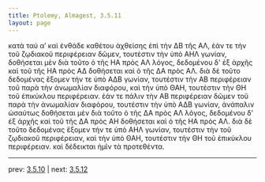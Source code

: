 ```yaml
---
title: Ptolemy, Almagest, 3.5.11
layout: page
---
```


κατὰ ταὐ αʹ καὶ ἐνθάδε καθέτου ἀχθείσης ἐπὶ τὴν ΔΒ τῆς ΑΛ, ἐάν τε τὴν τοῦ ζῳδιακοῦ περιφέρειαν δῶμεν, τουτέστιν τὴν ὑπὸ ΑΗΛ γωνίαν, δοθήσεται μὲν διὰ τοῦτο ὁ τῆς ΗΑ πρὸς ΑΛ λόγος, δεδομένου δ' ἐξ ἀρχῆς καὶ τοῦ τῆς ΗΑ πρὸς ΑΔ δοθήσεται καὶ ὁ τῆς ΔΑ πρὸς ΑΛ. διὰ δὲ τοῦτο δεδομένας ἕξομεν τήν τε ὑπὸ ΑΔΒ γωνίαν, τουτέστιν τὴν ΑΒ περιφέρειαν τοῦ παρὰ τὴν ἀνωμαλίαν διαφόρου, καὶ τὴν ὑπὸ ΘΑΗ, τουτέστιν τὴν ΘΗ τοῦ ἐπικύκλου περιφέρειαν. ἐάν τε πάλιν τὴν ΑΒ περιφέρειαν δῶμεν τοῦ παρὰ τὴν ἀνωμαλίαν διαφόρου, τουτέστιν τὴν ὑπὸ ΑΔΒ γωνίαν, ἀνάπαλιν ὡσαύτως δοθήσεται μὲν διὰ τοῦτο ὁ τῆς ΔΑ πρὸς ΑΛ λόγος, δεδομένου δ' ἐξ ἀρχῆς καὶ τοῦ τῆς ΔΑ πρὸς ΑΗ δοθήσεται καὶ ὁ τῆς ΗΑ πρὸς ΑΛ. διὰ δὲ τοῦτο δεδομένας ἕξομεν τήν τε ὑπὸ ΑΗΛ γωνίαν, τουτέστιν τὴν τοῦ ζῳδιακοῦ περιφέρειαν, καὶ τὴν ὑπὸ ΘΑΗ, τουτέστιν τὴν ΘΗ τοῦ ἐπικύκλου περιφέρειαν. καὶ δέδεικται ἡμῖν τὰ προτεθέντα. 

---

prev: [3.5.10](../3.5.10/) | next: [3.5.12](../3.5.12/)

